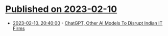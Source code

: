 # [Published on 2023-02-10](index.md)

* [2023-02-10, 20:40:00](https://tech.slashdot.org/story/23/02/10/1939225/chatgpt-other-ai-models-to-disrupt-indian-it-firms?utm_source=rss1.0mainlinkanon&utm_medium=feed) - [ChatGPT, Other AI Models To Disrupt Indian IT Firms](https://tech.slashdot.org/story/23/02/10/1939225/chatgpt-other-ai-models-to-disrupt-indian-it-firms?utm_source=rss1.0mainlinkanon&utm_medium=feed)
